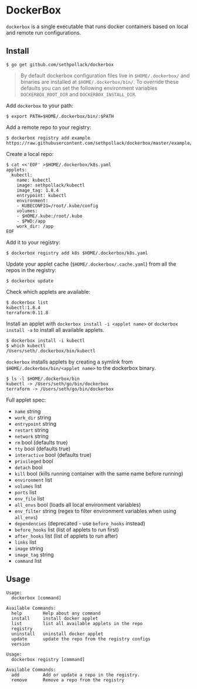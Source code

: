 # DockerBox

`dockerbox` is a single executable that runs docker containers based on local and remote run configurations.

## Install

```
$ go get github.com/sethpollack/dockerbox
```

> By default dockerbox configuration files live in `$HOME/.dockerbox/` and binaries are installed at `$HOME/.dockerbox/bin/`. To override these defaults you can set the following environment variables `DOCKERBOX_ROOT_DIR` and `DOCKERBOX_INSTALL_DIR`.


Add `dockerbox` to your path:

```
$ export PATH=$HOME/.dockerbox/bin/:$PATH
```

Add a remote repo to your registry:

```
$ dockerbox registry add example https://raw.githubusercontent.com/sethpollack/dockerbox/master/example/example.yaml
```

Create a local repo:

```
$ cat <<'EOF' >$HOME/.dockerbox/k8s.yaml
applets:
  kubectl:
    name: kubectl
    image: sethpollack/kubectl
    image_tag: 1.8.4
    entrypoint: kubectl
    environment:
    - KUBECONFIG=/root/.kube/config
    volumes:
    - $HOME/.kube:/root/.kube
    - $PWD:/app
    work_dir: /app
EOF
```

Add it to your registry:

```
$ dockerbox registry add k8s $HOME/.dockerbox/k8s.yaml
```

Update your applet cache (`$HOME/.dockerbox/.cache.yaml`) from all the repos in the registry:

```
$ dockerbox update
```

Check which applets are available:

```
$ dockerbox list
kubectl:1.8.4
terraform:0.11.8
```

Install an applet with `dockerbox install -i <applet name>` or `dockerbox install -a` to install all available applets.

```
$ dockerbox install -i kubectl
$ which kubectl
/Users/seth/.dockerbox/bin/kubectl
```

`dockerbox` installs applets by creating a symlink from `$HOME/.dockerbox/bin/<applet name>` to the dockerbox binary.

```
$ ls -l $HOME/.dockerbox/bin
kubectl -> /Users/seth/go/bin/dockerbox
terraform -> /Users/seth/go/bin/dockerbox
```

Full applet spec:

- `name` string
- `work_dir` string
- `entrypoint` string
- `restart` string
- `network` string
- `rm` bool (defaults true)
- `tty` bool (defaults true)
- `interactive` bool (defaults true)
- `privileged` bool
- `detach` bool
- `kill` bool (kills running container with the same name before running)
- `environment` list
- `volumes` list
- `ports` list
- `env_file` list
- `all_envs` bool (loads all local environment variables)
- `env_filter` string (regex to filter environment variables when using `all_envs`)
- `dependencies` (deprecated - use `before_hooks` instead)
- `before_hooks` list (list of applets to run first)
- `after_hooks` list (list of applets to run after)
- `links` list
- `image` string
- `image_tag` string
- `command` list

## Usage
```
Usage:
  dockerbox [command]

Available Commands:
  help        Help about any command
  install     install docker applet
  list        list all available applets in the repo
  registry
  uninstall   uninstall docker applet
  update      update the repo from the registry configs
  version
```
```
Usage:
  dockerbox registry [command]

Available Commands:
  add         Add or update a repo in the registry.
  remove      Remove a repo from the registry
```
